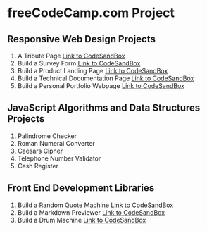# freeCodeCamp.com Project

## Responsive Web Design Projects

1. A Tribute Page [Link to CodeSandBox](https://codesandbox.io/s/a-tribute-page-dr-a-p-j-abdul-kalam-tnbbh)
2. Build a Survey Form [Link to CodeSandBox](https://codesandbox.io/s/build-a-survey-form-bank-survey-form-mh2uc)
3. Build a Product Landing Page [Link to CodeSandBox](https://codesandbox.io/s/build-a-product-landing-page-yoga-webpage-w2vml)
4. Build a Technical Documentation Page [Link to CodeSandBox](https://codesandbox.io/s/build-a-technical-documentation-page-nys7d)
5. Build a Personal Portfolio Webpage [Link to CodeSandBox](https://codesandbox.io/s/build-a-personal-portfolio-webpage-3u5b7)

## JavaScript Algorithms and Data Structures Projects

1. Palindrome Checker 
2. Roman Numeral Converter
3. Caesars Cipher
4. Telephone Number Validator
5. Cash Register

## Front End Development Libraries

1. Build a Random Quote Machine [Link to CodeSandBox](https://codesandbox.io/s/build-a-random-quote-machine-3t3s4)
2. Build a Markdown Previewer [Link to CodeSandBox](https://codesandbox.io/s/build-a-markdown-previewer-mjv8w)
3. Build a Drum Machine [Link to CodeSandBox](https://codesandbox.io/s/build-a-drum-machine-4mnlp)